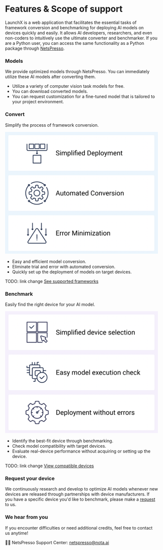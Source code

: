 # Features & Scope of support

LaunchX is a web application that facilitates the essential tasks of framework conversion and benchmarking for deploying AI models on devices quickly and easily. It allows AI developers, researchers, and even non-coders to intuitively use the ultimate converter and benchmarker. If you are a Python user, you can access the same functionality as a Python package through [NetsPresso](https://github.com/Nota-NetsPresso/PyNetsPresso).

### Models

We provide optimized models through NetsPresso. You can immediately utilize these AI models after converting them.

- Utilize a variety of computer vision task models for free.
- You can download converted models.
- You can request customization for a fine-tuned model that is tailored to your project environment.

### Convert

Simplify the process of framework conversion.

![launchx_benchmark.png](https://raw.githubusercontent.com/cbpark-nota/cbpark-nota/gh-pages/assets/images/launchx_convert.png)

- Easy and efficient model conversion.
- Eliminate trial and error with automated conversion.
- Quickly set up the deployment of models on target devices.

TODO: link change
[See supported frameworks](https://docs.netspresso.ai/docs/compatible-model-scope#benchmark)

### Benchmark

Easily find the right device for your AI model.

![launchx_benchmark.png](https://raw.githubusercontent.com/cbpark-nota/cbpark-nota/gh-pages/assets/images/launchx_benchmark.png)

- Identify the best-fit device through benchmarking.
- Check model compatibility with target devices.
- Evaluate real-device performance without acquiring or setting up the device.

TODO: link change
[View compatible devices](https://docs.netspresso.ai/docs/compatible-model-scope#benchmark)

### Request your device

We continuously research and develop to optimize AI models whenever new devices are released through partnerships with device manufacturers. If you have a specific device you'd like to benchmark, please make a [request](https://notaai.typeform.com/to/n6yVxFov?typeform-source=launchx.netspresso.ai) to us.

### We hear from you

If you encounter difficulties or need additional credits, feel free to contact us anytime!

👨‍💻 NetsPresso Support Center: [netspresso@nota.ai](https://notaai.typeform.com/to/ZGhpfiwd)